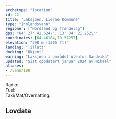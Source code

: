 ```yaml
---
archetype: "location"
id: 22
title: "Laksjøen, Lierne Kommune"
type: "Innlandsvann"
regioner: ["Nordland og Trøndelag"]
gps: "64° 27' 42.624\", 13° 34' 21.252\""
coordinates: [64.46184,13.57257]
elevation: "398 m (1305 ft)"
landing: "Tillatt"
docking: "Ukjent"
warning: "Laksjøen i området utenfor Sandvika"
updated: "Sist oppdatert januar 2024 av mikael"
aliases:
- /vann/188
---
```


Radio:\
Fuel:\
Taxi/Mat/Overnatting:

## Lovdata


